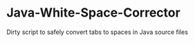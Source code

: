 Java-White-Space-Corrector
==========================

Dirty script to safely convert tabs to spaces in Java source files
